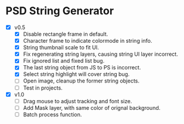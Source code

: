 # PSD String Generator
- [x] v0.5
  - [x] Disable rectangle frame in default.
  - [x] Character frame to indicate colormode in string info.
  - [x] String thumbnail scale to fit UI.
  - [x] Fix regenerating string layers, causing string UI layer incorrect.
  - [x] Fix ignored list and fixed list bug.
  - [x] The last string object from JS to PS is incorrect.
  - [x] Select string highlight will cover string bug.
  - [ ] Open image, cleanup the former string objects.
  - [ ] Test in projects.
- [x] v1.0
  - [ ] Drag mouse to adjust tracking and font size.
  - [ ] Add Mask layer, with same color of orignal background.
  - [ ] Batch process function.
